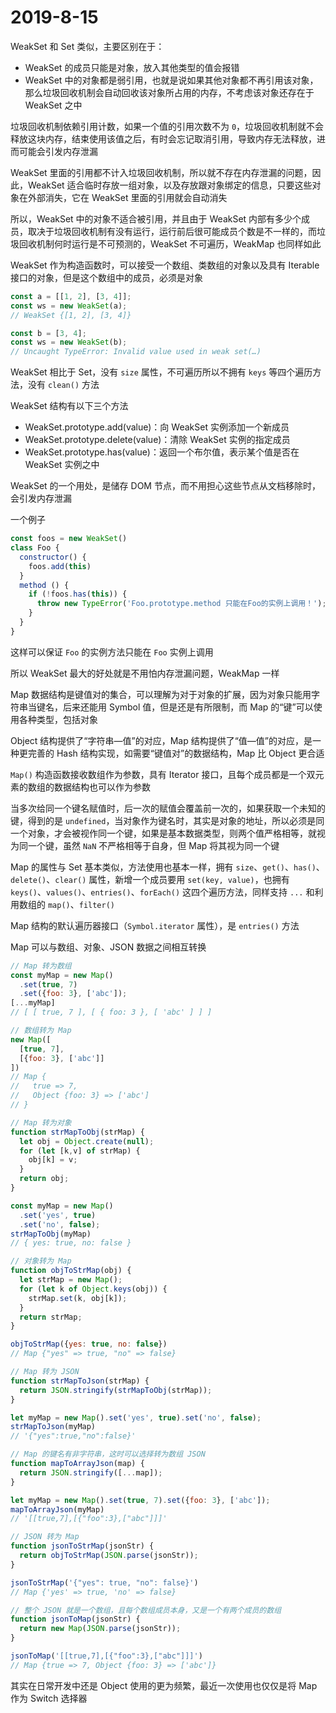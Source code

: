 # 2019-8-15

WeakSet 和 Set 类似，主要区别在于：

- WeakSet 的成员只能是对象，放入其他类型的值会报错
- WeakSet 中的对象都是弱引用，也就是说如果其他对象都不再引用该对象，那么垃圾回收机制会自动回收该对象所占用的内存，不考虑该对象还存在于 WeakSet 之中

垃圾回收机制依赖引用计数，如果一个值的引用次数不为 `0`，垃圾回收机制就不会释放这块内存，结束使用该值之后，有时会忘记取消引用，导致内存无法释放，进而可能会引发内存泄漏

WeakSet 里面的引用都不计入垃圾回收机制，所以就不存在内存泄漏的问题，因此，WeakSet 适合临时存放一组对象，以及存放跟对象绑定的信息，只要这些对象在外部消失，它在 WeakSet 里面的引用就会自动消失

所以，WeakSet 中的对象不适合被引用，并且由于 WeakSet 内部有多少个成员，取决于垃圾回收机制有没有运行，运行前后很可能成员个数是不一样的，而垃圾回收机制何时运行是不可预测的，WeakSet 不可遍历，WeakMap 也同样如此

WeakSet 作为构造函数时，可以接受一个数组、类数组的对象以及具有 Iterable 接口的对象，但是这个数组中的成员，必须是对象

```JavaScript
const a = [[1, 2], [3, 4]];
const ws = new WeakSet(a);
// WeakSet {[1, 2], [3, 4]}

const b = [3, 4];
const ws = new WeakSet(b);
// Uncaught TypeError: Invalid value used in weak set(…)
```

WeakSet 相比于 Set，没有 `size` 属性，不可遍历所以不拥有 `keys` 等四个遍历方法，没有 `clean()` 方法

WeakSet 结构有以下三个方法

- WeakSet.prototype.add(value)：向 WeakSet 实例添加一个新成员
- WeakSet.prototype.delete(value)：清除 WeakSet 实例的指定成员
- WeakSet.prototype.has(value)：返回一个布尔值，表示某个值是否在 WeakSet 实例之中

WeakSet 的一个用处，是储存 DOM 节点，而不用担心这些节点从文档移除时，会引发内存泄漏

一个例子

```JavaScript
const foos = new WeakSet()
class Foo {
  constructor() {
    foos.add(this)
  }
  method () {
    if (!foos.has(this)) {
      throw new TypeError('Foo.prototype.method 只能在Foo的实例上调用！');
    }
  }
}
```

这样可以保证 `Foo` 的实例方法只能在 `Foo` 实例上调用

所以 WeakSet 最大的好处就是不用怕内存泄漏问题，WeakMap 一样

Map 数据结构是键值对的集合，可以理解为对于对象的扩展，因为对象只能用字符串当键名，后来还能用 Symbol 值，但是还是有所限制，而 Map 的“键”可以使用各种类型，包括对象

Object 结构提供了“字符串—值”的对应，Map 结构提供了“值—值”的对应，是一种更完善的 Hash 结构实现，如需要“键值对”的数据结构，Map 比 Object 更合适

`Map()` 构造函数接收数组作为参数，具有 Iterator 接口，且每个成员都是一个双元素的数组的数据结构也可以作为参数

当多次给同一个键名赋值时，后一次的赋值会覆盖前一次的，如果获取一个未知的键，得到的是 `undefined`，当对象作为键名时，其实是对象的地址，所以必须是同一个对象，才会被视作同一个键，如果是基本数据类型，则两个值严格相等，就视为同一个键，虽然 `NaN` 不严格相等于自身，但 Map 将其视为同一个键

Map 的属性与 Set 基本类似，方法使用也基本一样，拥有 `size`、`get()`、`has()`、`delete()`、`clear()` 属性，新增一个成员要用 `set(key, value)`，也拥有 `keys()`、`values()`、`entries()`、`forEach()` 这四个遍历方法，同样支持 `...` 和利用数组的 `map()`、`filter()`

Map 结构的默认遍历器接口（`Symbol.iterator` 属性），是 `entries()` 方法

Map 可以与数组、对象、JSON 数据之间相互转换

```JavaScript
// Map 转为数组
const myMap = new Map()
  .set(true, 7)
  .set({foo: 3}, ['abc']);
[...myMap]
// [ [ true, 7 ], [ { foo: 3 }, [ 'abc' ] ] ]

// 数组转为 Map
new Map([
  [true, 7],
  [{foo: 3}, ['abc']]
])
// Map {
//   true => 7,
//   Object {foo: 3} => ['abc']
// }

// Map 转为对象
function strMapToObj(strMap) {
  let obj = Object.create(null);
  for (let [k,v] of strMap) {
    obj[k] = v;
  }
  return obj;
}

const myMap = new Map()
  .set('yes', true)
  .set('no', false);
strMapToObj(myMap)
// { yes: true, no: false }

// 对象转为 Map
function objToStrMap(obj) {
  let strMap = new Map();
  for (let k of Object.keys(obj)) {
    strMap.set(k, obj[k]);
  }
  return strMap;
}

objToStrMap({yes: true, no: false})
// Map {"yes" => true, "no" => false}

// Map 转为 JSON
function strMapToJson(strMap) {
  return JSON.stringify(strMapToObj(strMap));
}

let myMap = new Map().set('yes', true).set('no', false);
strMapToJson(myMap)
// '{"yes":true,"no":false}'

// Map 的键名有非字符串，这时可以选择转为数组 JSON
function mapToArrayJson(map) {
  return JSON.stringify([...map]);
}

let myMap = new Map().set(true, 7).set({foo: 3}, ['abc']);
mapToArrayJson(myMap)
// '[[true,7],[{"foo":3},["abc"]]]'

// JSON 转为 Map
function jsonToStrMap(jsonStr) {
  return objToStrMap(JSON.parse(jsonStr));
}

jsonToStrMap('{"yes": true, "no": false}')
// Map {'yes' => true, 'no' => false}

// 整个 JSON 就是一个数组，且每个数组成员本身，又是一个有两个成员的数组
function jsonToMap(jsonStr) {
  return new Map(JSON.parse(jsonStr));
}

jsonToMap('[[true,7],[{"foo":3},["abc"]]]')
// Map {true => 7, Object {foo: 3} => ['abc']}
```

其实在日常开发中还是 Object 使用的更为频繁，最近一次使用也仅仅是将 Map 作为 Switch 选择器
